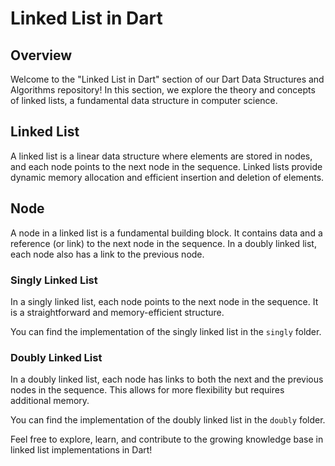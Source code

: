 # Linked List in Dart

## Overview

Welcome to the "Linked List in Dart" section of our Dart Data Structures and Algorithms repository! In this section, we explore the theory and concepts of linked lists, a fundamental data structure in computer science.

## Linked List

A linked list is a linear data structure where elements are stored in nodes, and each node points to the next node in the sequence. Linked lists provide dynamic memory allocation and efficient insertion and deletion of elements.

## Node

A node in a linked list is a fundamental building block. It contains data and a reference (or link) to the next node in the sequence. In a doubly linked list, each node also has a link to the previous node.

### Singly Linked List

In a singly linked list, each node points to the next node in the sequence. It is a straightforward and memory-efficient structure.

You can find the implementation of the singly linked list in the `singly` folder.

### Doubly Linked List

In a doubly linked list, each node has links to both the next and the previous nodes in the sequence. This allows for more flexibility but requires additional memory.

You can find the implementation of the doubly linked list in the `doubly` folder.

Feel free to explore, learn, and contribute to the growing knowledge base in linked list implementations in Dart!